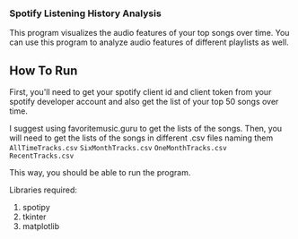 ### Spotify Listening History Analysis

This program visualizes the audio features of your top songs over time. You can use this program to analyze audio features of different playlists as well.

## How To Run

First, you'll need to get your spotify client id and client token from your spotify developer account and also get the list of your top 50 songs over time.

I suggest using favoritemusic.guru to get the lists of the songs. Then, you will need to get the lists of the songs in different .csv files naming them
```AllTimeTracks.csv``` 
```SixMonthTracks.csv```
```OneMonthTracks.csv```
```RecentTracks.csv```

This way, you should be able to run the program.

Libraries required:
1. spotipy
2. tkinter
3. matplotlib